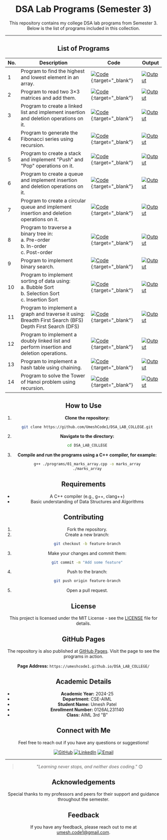 
<div align="center">

# DSA Lab Programs (Semester 3)

This repository contains my college DSA lab programs from Semester 3. Below is the list of programs included in this collection.

---

## List of Programs

| No. | Description | Code | Output |
| --- | ----------- | ---- | ------ |
| 1   | Program to find the highest and lowest element in an array. | [![Code](https://img.shields.io/badge/Code-007ACC?style=flat-square&logo=visual-studio-code&logoColor=white)](./Program_1/program1.cpp){:target="_blank"} | [![Output](https://img.shields.io/badge/Output-007ACC?style=flat-square&logo=visual-studio-code&logoColor=white)](./Program_1/output1.png) |
| 2   | Program to read two 3×3 matrices and add them. | [![Code](https://img.shields.io/badge/Code-007ACC?style=flat-square&logo=visual-studio-code&logoColor=white)](./Program_2/program2.cpp){:target="_blank"} | [![Output](https://img.shields.io/badge/Output-007ACC?style=flat-square&logo=visual-studio-code&logoColor=white)](./Program_2/output2.png) |
| 3   | Program to create a linked list and implement insertion and deletion operations on it. | [![Code](https://img.shields.io/badge/Code-007ACC?style=flat-square&logo=visual-studio-code&logoColor=white)](./Program_3/program3.cpp){:target="_blank"} | [![Output](https://img.shields.io/badge/Output-007ACC?style=flat-square&logo=visual-studio-code&logoColor=white)](./Program_3/output3.png) |
| 4   | Program to generate the Fibonacci series using recursion. | [![Code](https://img.shields.io/badge/Code-007ACC?style=flat-square&logo=visual-studio-code&logoColor=white)](./Program_4/program4.cpp){:target="_blank"} | [![Output](https://img.shields.io/badge/Output-007ACC?style=flat-square&logo=visual-studio-code&logoColor=white)](./Program_4/output4.png) |
| 5   | Program to create a stack and implement "Push" and "Pop" operations on it. | [![Code](https://img.shields.io/badge/Code-007ACC?style=flat-square&logo=visual-studio-code&logoColor=white)](./Program_5/program5.cpp){:target="_blank"} | [![Output](https://img.shields.io/badge/Output-007ACC?style=flat-square&logo=visual-studio-code&logoColor=white)](./Program_5/output5.png) |
| 6   | Program to create a queue and implement insertion and deletion operations on it. | [![Code](https://img.shields.io/badge/Code-007ACC?style=flat-square&logo=visual-studio-code&logoColor=white)](./Program_6/program6.cpp){:target="_blank"} | [![Output](https://img.shields.io/badge/Output-007ACC?style=flat-square&logo=visual-studio-code&logoColor=white)](./Program_6/output6.png) |
| 7   | Program to create a circular queue and implement insertion and deletion operations on it. | [![Code](https://img.shields.io/badge/Code-007ACC?style=flat-square&logo=visual-studio-code&logoColor=white)](./Program_7/program7.cpp){:target="_blank"} | [![Output](https://img.shields.io/badge/Output-007ACC?style=flat-square&logo=visual-studio-code&logoColor=white)](./Program_7/output7.png) |
| 8   | Program to traverse a binary tree in:<br> a. Pre-order<br> b. In-order<br> c. Post-order | [![Code](https://img.shields.io/badge/Code-007ACC?style=flat-square&logo=visual-studio-code&logoColor=white)](./Program_8/program8.cpp){:target="_blank"} | [![Output](https://img.shields.io/badge/Output-007ACC?style=flat-square&logo=visual-studio-code&logoColor=white)](./Program_8/output8.png) |
| 9   | Program to implement binary search. | [![Code](https://img.shields.io/badge/Code-007ACC?style=flat-square&logo=visual-studio-code&logoColor=white)](./Program_9/program9.cpp){:target="_blank"} | [![Output](https://img.shields.io/badge/Output-007ACC?style=flat-square&logo=visual-studio-code&logoColor=white)](./Program_9/output9.png) |
| 10  | Program to implement sorting of data using:<br> a. Bubble Sort<br> b. Selection Sort<br> c. Insertion Sort | [![Code](https://img.shields.io/badge/Code-007ACC?style=flat-square&logo=visual-studio-code&logoColor=white)](./Program_10/program10.cpp){:target="_blank"} | [![Output](https://img.shields.io/badge/Output-007ACC?style=flat-square&logo=visual-studio-code&logoColor=white)](./Program_10/output10.png) |
| 11  | Program to implement a graph and traverse it using:<br> Breadth First Search (BFS) <br> Depth First Search (DFS) | [![Code](https://img.shields.io/badge/Code-007ACC?style=flat-square&logo=visual-studio-code&logoColor=white)](./Program_11/program11.cpp){:target="_blank"} | [![Output](https://img.shields.io/badge/Output-007ACC?style=flat-square&logo=visual-studio-code&logoColor=white)](./Program_11/output11.png) |
| 12  | Program to implement a doubly linked list and perform insertion and deletion operations. | [![Code](https://img.shields.io/badge/Code-007ACC?style=flat-square&logo=visual-studio-code&logoColor=white)](./Program_12/program12.cpp){:target="_blank"} | [![Output](https://img.shields.io/badge/Output-007ACC?style=flat-square&logo=visual-studio-code&logoColor=white)](./Program_12/output12.png) |
| 13  | Program to implement a hash table using chaining. | [![Code](https://img.shields.io/badge/Code-007ACC?style=flat-square&logo=visual-studio-code&logoColor=white)](./Program_13/program13.cpp){:target="_blank"} | [![Output](https://img.shields.io/badge/Output-007ACC?style=flat-square&logo=visual-studio-code&logoColor=white)](./Program_13/output13.png) |
| 14  | Program to solve the Tower of Hanoi problem using recursion. | [![Code](https://img.shields.io/badge/Code-007ACC?style=flat-square&logo=visual-studio-code&logoColor=white)](./Program_14/program14.cpp){:target="_blank"} | [![Output](https://img.shields.io/badge/Output-007ACC?style=flat-square&logo=visual-studio-code&logoColor=white)](./Program_14/output14.png) |





## How to Use

1. **Clone the repository:**
   ```bash
   git clone https://github.com/UmeshCode1/DSA_LAB_COLLEGE.git
   ```

2. **Navigate to the directory:**
   ```bash
   cd DSA_LAB_COLLEGE
   ```

3. **Compile and run the programs using a C++ compiler, for example:**
   ```bash
   g++ ./programs/01_marks_array.cpp -o marks_array
   ./marks_array
   ```

## Requirements

- A C++ compiler (e.g., g++, clang++)
- Basic understanding of Data Structures and Algorithms

## Contributing

1. Fork the repository.
2. Create a new branch:
   ```bash
   git checkout -b feature-branch
   ```
3. Make your changes and commit them:
   ```bash
   git commit -m "Add some feature"
   ```
4. Push to the branch:
   ```bash
   git push origin feature-branch
   ```
5. Open a pull request.

## License

This project is licensed under the MIT License - see the [LICENSE](./LICENSE) file for details.

## GitHub Pages

The repository is also published at [GitHub Pages](https://umeshcode1.github.io/DSA_LAB_COLLEGE/). Visit the page to see the programs in action.

**Page Address:** `https://umeshcode1.github.io/DSA_LAB_COLLEGE/`

## Academic Details

- **Academic Year:** 2024-25
- **Department:** CSE-AIML
- **Student Name:** Umesh Patel
- **Enrollment Number:** 0126AL231140
- **Class:** AIML 3rd "B"

## Connect with Me

Feel free to reach out if you have any questions or suggestions!

[![GitHub](https://img.shields.io/badge/GitHub-181717?style=for-the-badge&logo=github&logoColor=white)](https://github.com/UmeshCode1)
[![LinkedIn](https://img.shields.io/badge/LinkedIn-0A66C2?style=for-the-badge&logo=linkedin&logoColor=white)](https://www.linkedin.com/in/umesh-patel-5647b42a4/)
[![Email](https://img.shields.io/badge/Email-D14836?style=for-the-badge&logo=gmail&logoColor=white)](mailto:umesh.code1@gmail.com)

---

> _"Learning never stops, and neither does coding."_ 😊

## Acknowledgements

Special thanks to my professors and peers for their support and guidance throughout the semester.

## Feedback

If you have any feedback, please reach out to me at [umesh.code1@gmail.com](mailto:umesh.code1@gmail.com).
